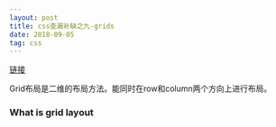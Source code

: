 ```yaml
---
layout: post
title: css查漏补缺之九-grids
date: 2018-09-05
tag: css
---
```


[链接](https://developer.mozilla.org/en-US/docs/Learn/CSS/CSS_layout/Grids)

Grid布局是二维的布局方法。能同时在row和column两个方向上进行布局。

### What is grid layout

